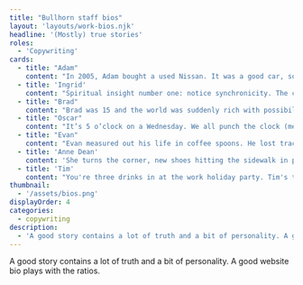 ```yaml
---
title: "Bullhorn staff bios"
layout: 'layouts/work-bios.njk'
headline: '(Mostly) true stories'
roles: 
  - 'Copywriting'
cards:
  - title: "Adam"
    content: "In 2005, Adam bought a used Nissan. It was a good car, solid and reliable. But the thing about reliability is that it isn't interesting. And it certainly isn't meant for drifting. So he did some research. He watched some YouTube videos. He ordered some parts and had them shipped 6,000 miles from a Japanese junkyard to his parents' garage. More YouTube, more parts. He swapped in a turbocharged engine after the second shift at the fuse box factory. He added a manual transmission. He learned a lot. Eventually, he rolled it out of the garage. Proud, with only one thing left to learn: how exactly to drive a stick."
  - title: 'Ingrid'
    content: "Spiritual insight number one: notice synchronicity. The coincidences, the happy accidents, the points of connection. Follow them. You'll find yourself in due time at spiritual insight number five: inner connection. Call yourself a mystic or a creative. Feel lightness, feel love. Find insight number nine in the cycle of birth and death, of new friends and missed connections. After all of this, you may find yourself looking for spiritual insight number ten. And on your journey — somewhere, out there — you'll find Ingrid."
  - title: "Brad"
    content: "Brad was 15 and the world was suddenly rich with possibility. For the first time, he realized that a book could speak directly to him. Soon, every book on the shelf was reaching out and around the furniture, fighting for attention in the recesses of his young mind. He made his peace with it, learning to accept their knowledge with grace and hunger. He found balance. Until he started to wonder: what if I can speak back?"
  - title: "Oscar"
    content: "It’s 5 o’clock on a Wednesday. We all punch the clock (metaphorically) and head home (so to speak). Some of us are thinking about the weekend. Some are thinking about the big game. Oscar is thinking about physics. He’s thinking about how he might teach a child rotational friction and the gravity of black holes. He’d build an app, something as intuitive as it is complex — just like gravity. So he does. He’ll show us tomorrow."
  - title: "Evan"
    content: "Evan measured out his life in coffee spoons. He lost track years ago. His first cup of coffee comes immediately after he wakes up. Say, 6 AM. Black. Dark roast. The second and third cups come before work, too. By the time he walks into a 10 AM meeting, he's on cup number five. He can see electricity, converse with colors. He's running simulations in his head and answering questions before they are asked. His peak performance begs a couple of questions: 1. What happens if he puts down the coffee? 2. What happens if we join him?"
  - title: 'Anne Dean'
    content: 'She turns the corner, new shoes hitting the sidewalk in perfect rhythm. She straightens her blazer and looks up. Chin high. A picture of poise. "There She Goes" plays quietly from her Discman, echoing her confident early-summer buoyancy. You open the front door, feeling a little unkempt. You reach for a handshake. She extends a teenaged hand holding a business card: Anne Dean. Founder and president. Babysitters club. You exhale, "thank god, come in."'
  - title: 'Tim'
    content: "You're three drinks in at the work holiday party. Tim's telling you a story about something he read this week. You're pretty sure he said it was in the New York Review of Books,  but what he actually said was that he read it while he was in New York, reviewing books. Magazines, technically, in the airport bookstore. Southern Living. You'd been looking for a good pecan pie recipe anyway. And besides, it's nice to be in cultured company."
thumbnail:
  - '/assets/bios.png'
displayOrder: 4
categories:
  - copywriting
description:
  - 'A good story contains a lot of truth and a bit of personality. A good website bio plays with the ratios.'
---
```


A good story contains a lot of truth and a bit of personality. A good website bio plays with the ratios. 